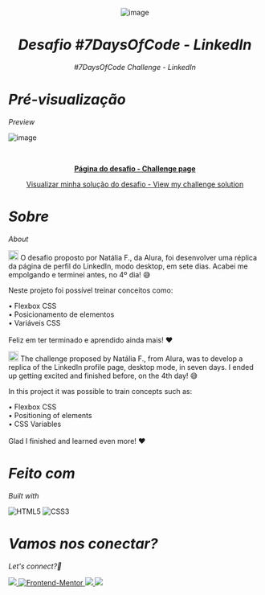 <div align="center">

  ![image](https://github.com/AnaLuisaFav/7-Days-Of-Code/assets/125583157/d80c7507-f30b-4d84-8546-43a8228b01bc)

 
*<h1>Desafio #7DaysOfCode - LinkedIn</h1> #7DaysOfCode Challenge - LinkedIn*

</div>

<div>

*<h1>Pré-visualização</h1>Preview*

![image](https://github.com/AnaLuisaFav/7-Days-Of-Code/assets/125583157/c5486c54-f621-4efa-8cdc-bf628568cff7)
  
<br>

<p align="center">
  <a href="https://www.figma.com/file/YNrQbgrdCBM7tDd6CfpBmm/7days---HTML-e-CSS-(Linkedin)?type=design&node-id=0-1&t=7X8q5eo5bSWI9e6q-0" target="_blank"><strong>Página do desafio - Challenge page</strong></a>
  <br>

<p align="center">
  <a href="https://analuisafav.github.io/7-Days-Of-Code/">Visualizar minha solução do desafio - View my challenge solution</a>

</div>

*<h1>Sobre</h1>About*

<img src="https://github.com/AnaLuisaFav/Interactive-rating-component/assets/125583157/2ae8d39b-cd3b-4e51-9697-a889efe168f3" alt="image" style="width: 20px"> O desafio proposto por Natália F., da Alura, foi desenvolver uma réplica da página de perfil do LinkedIn, modo desktop, em sete dias. Acabei me empolgando e terminei antes, no 4º dia! 😅

Neste projeto foi possível treinar conceitos como:

• Flexbox CSS<br>
• Posicionamento de elementos<br>
• Variáveis CSS<br>
<br>Feliz em ter terminado e aprendido ainda mais! ♥

<img src="https://github.com/AnaLuisaFav/Interactive-rating-component/assets/125583157/7829887e-fb45-4d07-973d-0b4b20dac189" alt="image" style="width: 20px">
The challenge proposed by Natália F., from Alura, was to develop a replica of the LinkedIn profile page, desktop mode, in seven days. I ended up getting excited and finished before, on the 4th day! 😅

In this project it was possible to train concepts such as:

• Flexbox CSS<br>
• Positioning of elements<br>
• CSS Variables<br>
<br>Glad I finished and learned even more! ♥

*<h1>Feito com</h1>Built with*

![HTML5](https://img.shields.io/badge/html5-%23E34F26.svg?style=for-the-badge&logo=html5&logoColor=white) ![CSS3](https://img.shields.io/badge/css3-%231572B6.svg?style=for-the-badge&logo=css3&logoColor=white)


*<h1>Vamos nos conectar?</h1>Let's connect?👋*

<div>

  <a href="https://www.linkedin.com/in/analuisafav">
    <img src="https://img.shields.io/badge/LinkedIn-0077B5?style=for-the-badge&logo=linkedin&logoColor=white"/>
  </a>  <a href="https://www.frontendmentor.io/profile/AnaLuisaFav" target="_blank">
    <img src="https://img.shields.io/badge/FEM%20Profile-f8f9f8?style=for-the-badge&logo=Frontend-Mentor&logoColor=black" alt="Frontend-Mentor">
  </a> <a href="https://www.instagram.com/analufav">
    <img src="https://img.shields.io/badge/Instagram-E4405F?style=for-the-badge&logo=instagram&logoColor=white"/>
  </a> <a href="mailto:analuisafav@gmail.com">
    <img src="https://img.shields.io/badge/gmail-D14836?style=for-the-badge&logo=gmail&logoColor=white"/>
  </a>

</div>
